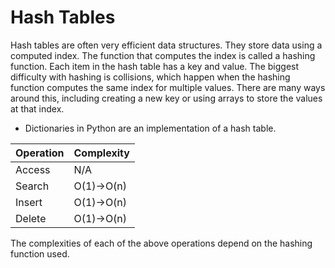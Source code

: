 # Hash Tables
Hash tables are often very efficient data structures. They store data using a computed index. The function that computes the index is called a hashing function. Each item in the hash table has a key and value. The biggest difficulty with hashing is collisions, which happen when the hashing function computes the same index for multiple values. There are many ways around this, including creating a new key or using arrays to store the values at that index.

* Dictionaries in Python are an implementation of a hash table.

|Operation|Complexity|
|---------|----------|
|Access   |N/A       |
|Search   |O(1)->O(n)|
|Insert   |O(1)->O(n)|
|Delete   |O(1)->O(n)| 

The complexities of each of the above operations depend on the hashing function used.
